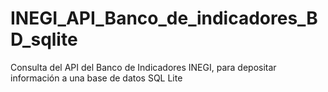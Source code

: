 # INEGI_API_Banco_de_indicadores_BD_sqlite
Consulta del API del Banco de Indicadores INEGI, para depositar información a una base de datos SQL Lite
